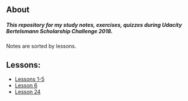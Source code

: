 ## About

##### This repository for my study notes, exercises, quizzes during Udacity Bertelsmann Scholarship Challenge 2018.
 
Notes are sorted by lessons.

## Lessons:

- [Lessons 1-5](https://github.com/irsol/udacity-bertelsmann-data-science-challenge-scholarship-2018)
- [Lesson 6]()
- [Lesson 24]()